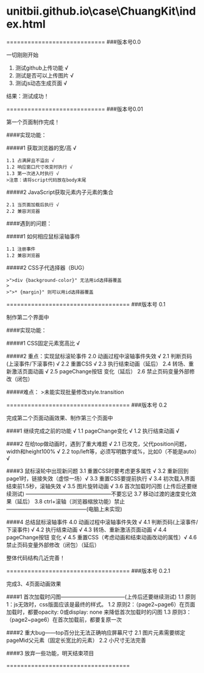 # unitbii.github.io\case\ChuangKit\index.html

============================
###版本号0.0

一切刚刚开始

  1. 测试github上传功能 √
  2. 测试是否可以上传图片 √
  3. 测试js动态生成页面 √

结果：测试成功！

============================
###版本号0.01

第一个页面制作完成！

####实现功能：

#####1 获取浏览器的宽/高 √

    1.1 占满屏且不溢出 √
    1.2 响应窗口尺寸改变时执行 √
    1.3 第一次进入时执行 √
    >注意：请将script代码放在body末尾
    
#####2 JavaScript获取元素内子元素的集合

    2.1 当页面加载后执行 √
    2.2 兼容浏览器

####遇到的问题：

#####1 如何相应鼠标滚轴事件

    1.1 注册事件
    1.2 兼容浏览器
  
#####2 CSS子代选择器（BUG）

    >">div {background-color}" 无法用id选择器覆盖
    >
    >">* {margin}" 则可以用id选择器覆盖

===================================
###版本号 0.1

制作第二个界面中

####实现功能：

#####1 CSS固定元素宽高比 √

#####2 重点：实现鼠标滚轮事件
    2.0 动画过程中滚轴事件失效 √
    2.1 判断页码(上滚事件/下滚事件) √
    2.2 重置CSS √
    2.3 执行结束动画（延后）
    2.4 转场、重新激活页面动画 √
    2.5 pageChange按钮 变化（延后）
    2.6 禁止页码变量外部修改（闭包）

#####难点：
    >未能实现批量修改style.transition

===================================
###版本号 0.2

完成第二个页面动画效果、制作第三个页面中

####1 继续完成之前的功能 √
    1.1 pageChange变化 √
    1.2 执行结束动画 √

####2 在给top做动画时，遇到了重大难题 √
    2.1 已攻克，父代position问题，width和height100% √
    2.2 top/left等，必须写明数字或%，比如0（不能是auto）√
  
####3 鼠标滚轮中出现新问题
    3.1 重置CSS时要考虑更多属性 √
    3.2 重新回到page1时，链接失效（虚惊一场）√
    3.3 重置CSS要提前执行 √
    3.4 初次载入界面结束前1.5秒，滚轴失效 √
    3.5 图片旋转动画 √
    3.6 首次加载时闪图 (上传后还要继续测试) ————————————————不要忘记
    3.7 移动过渡的速度变化效果（延后）
    3.8 ctrl+滚轴（浏览器缩放功能）禁止 ———————————————(电脑上未实现)


####4 总结鼠标滚轴事件
    4.0 动画过程中滚轴事件失效 √
    4.1 判断页码(上滚事件/下滚事件) √
    4.2 执行结束动画 √
    4.3 转场、重新激活页面动画 √
    4.4 pageChange按钮 变化 √
    4.5 重置CSS（考虑动画和结束动画改动的属性）√
    4.6 禁止页码变量外部修改（闭包）（延后）

整体代码结构几近完善！

===================================
###版本号 0.2.1

完成3、4页面动画效果

####1 首次加载时闪图————————————(上传后还要继续测试)
    1.1 原则1：js无效时，css版面应该是最终的样式。
    1.2 原则2：（page2~page6）在页面加载时，都要opacity: 0或display: none 来降低首次加载时的闪图
    1.3 原则3：（page2~page6）在首次加载前，都要复原一次

####2 重大bug——top百分比无法正确响应屏幕尺寸
    2.1 图片元素需要绑定pageMid父元素（固定长宽比的元素）
    2.2 小尺寸无法完善

####3 放弃一些功能，明天结束项目

===================================